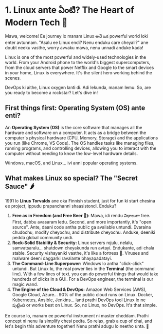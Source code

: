 # 1. Linux ante ఏంటి? The Heart of Modern Tech 🚀

Mawa, welcome! Ee journey lo manam Linux అనే ఒక powerful world loki enter avtunnam. "Asalu ee Linux endi? Nenu enduku care cheyali?" ane doubt neeku vasthe, worry avvaku mawa, nenu unnadi anduke kada!

Linux is one of the most powerful and widely-used technologies in the world. From your Android phone to the world's biggest supercomputers, from the cloud servers that power Netflix and Google to the smart devices in your home, Linux is everywhere. It's the silent hero working behind the scenes.

DevOps ki aithe, Linux oxygen lanti di. Adi lekunda, manam lemu. So, are you ready to become a rockstar? Let's dive in!

## First things first: Operating System (OS) ante enti?

An **Operating System (OS)** is the core software that manages all the hardware and software on a computer. It acts as a bridge between the computer's physical hardware (CPU, Memory, Storage) and the applications you run (like Chrome, VS Code). The OS handles tasks like managing files, running programs, and controlling devices, allowing you to interact with the computer without needing to know the low-level hardware details.

Windows, macOS, and Linux... ivi anni popular operating systems.

## What makes Linux so special? The "Secret Sauce" 🌶️

1991 lo **Linus Torvalds** ane oka Finnish student, just for fun ki start chesina ee project, ippudu prapanchanni shaasistondi. Enduku?

1.  **Free as in Freedom (and Free Beer 🍻):** Mawa, idi rendu విధాలుగా free. First, dabbu avasaram ledu. Second, and more importantly, it's "open source". Ante, daani code antha public ga available untundi. Evaraina chudochu, modify cheyochu, and distribute cheyochu. Anduke, deeniki pedda global community undi.
2.  **Rock-Solid Stability & Security:** Linux servers rojulu, nelalu, samvatsaralu... shutdown cheyakunda run avtayi. Endukante, adi chala stable. Security vishayaniki vasthe, it's like a fortress 🏰. Viruses and malware deeni daggarki ravalante bhayapadatayi.
3.  **The Command-Line Superpower:** Windows lo antha "click-click" untundi. But Linux lo, the real power lies in the **Terminal** (the command line). With a few lines of text, you can do powerful things that would take hundreds of clicks in a GUI. For a DevOps engineer, the terminal is our magic wand.
4.  **The Engine of the Cloud & DevOps:** Amazon Web Services (AWS), Google Cloud, Azure... 90% of the public cloud runs on Linux. Docker, Kubernetes, Ansible, Jenkins... lanti prathi DevOps tool Linux lo ne పుట్టింది or works best on Linux. So, no Linux, no DevOps. It's that simple.

Ee course lo, manam ee powerful instrument ni master cheddam. Prathi concept ni nenu ila simplify chesi pedta. So relax, grab a cup of chai, and let's begin this adventure together! Nenu prathi adugu lo neetho unta. 🤝
